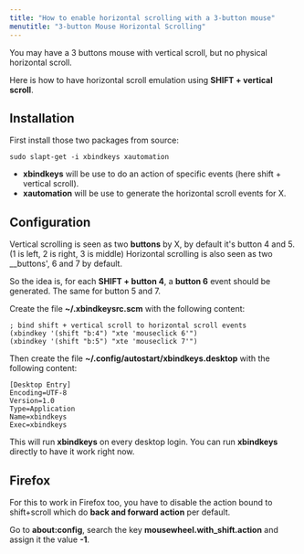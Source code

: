 ```yaml
---
title: "How to enable horizontal scrolling with a 3-button mouse"
menutitle: "3-button Mouse Horizontal Scrolling"
---
```


You may have a 3 buttons mouse with vertical scroll, but no physical horizontal scroll.

Here is how to have horizontal scroll emulation using **SHIFT + vertical scroll**.

## Installation 


First install those two packages from source:


```
sudo slapt-get -i xbindkeys xautomation
```

* __xbindkeys__ will be use to do an action of specific events (here shift + vertical scroll).
* __xautomation__ will be use to generate the horizontal scroll events for X.

## Configuration 


Vertical scrolling is seen as two __buttons__ by X, by default it's button 4 and 5. (1 is left, 2 is right, 3 is middle)
Horizontal scrolling is also seen as two __buttons', 6 and 7 by default.

So the idea is, for each **SHIFT + button 4**, a **button 6** event should be generated. The same for button 5 and 7.

Create the file **~/.xbindkeysrc.scm** with the following content:


```
; bind shift + vertical scroll to horizontal scroll events
(xbindkey '(shift "b:4") "xte 'mouseclick 6'")
(xbindkey '(shift "b:5") "xte 'mouseclick 7'")
```

Then create the file **~/.config/autostart/xbindkeys.desktop** with the following content:

```
[Desktop Entry]
Encoding=UTF-8
Version=1.0
Type=Application
Name=xbindkeys
Exec=xbindkeys
```

This will run **xbindkeys** on every desktop login. You can run __xbindkeys__ directly to have it work right now.

## Firefox 

For this to work in Firefox too, you have to disable the action bound to shift+scroll which do __back and forward action__ per default.

Go to **about:config**, search the key **mousewheel.with_shift.action** and assign it the value **-1**.


